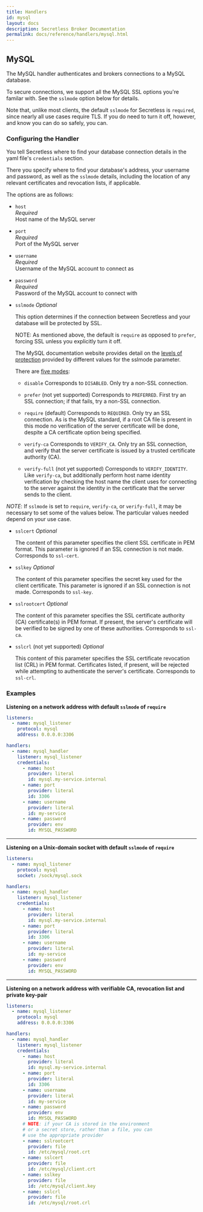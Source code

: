 ```yaml
---
title: Handlers
id: mysql
layout: docs
description: Secretless Broker Documentation
permalink: docs/reference/handlers/mysql.html
---
```


## MySQL

The MySQL handler authenticates and brokers connections to a MySQL database.

To secure connections, we support all the MySQL SSL options you're familar
with. See the `sslmode` option below for details.

Note that, unlike most clients, the default `sslmode` for Secretless is
`required`, since nearly all use cases require TLS.  If you do need to turn it
off, however, and know you can do so safely, you can.

### Configuring the Handler

You tell Secretless where to find your database connection details in the yaml
file's `credentials` section.

There you specify where to find your database's address, your username and password,
as well as the `sslmode` details, including the location of any relevant certificates
and revocation lists, if applicable.

The options are as follows:

- `host`  
_Required_  
Host name of the MySQL server  

- `port`  
_Required_  
Port of the MySQL server  

- `username`  
_Required_  
Username of the MySQL account to connect as  

- `password`  
_Required_  
Password of the MySQL account to connect with  

- `sslmode`
  _Optional_

  This option determines if the connection between Secretless and your database
  will be protected by SSL.

  NOTE: As mentioned above, the default is `require` as opposed to `prefer`,
  forcing SSL unless you explicitly turn it off.

  The MySQL documentation website provides detail on the [levels of protection](https://dev.mysql.com/doc/refman/5.7/en/encrypted-connection-options.html)
  provided by different values for the sslmode parameter.

  There are [five modes](https://dev.mysql.com/doc/refman/5.7/en/encrypted-connection-options.html#option_general_ssl-mode):

  + `disable`
  Corresponds to `DISABLED`. Only try a non-SSL connection.

  + `prefer` (not yet supported)
  Corresponds to `PREFERRED`. First try an SSL connection; if that fails, try a non-SSL connection.

  + `require` (default)
  Corresponds to `REQUIRED`. Only try an SSL connection. As is the MySQL standard,
  if a root CA file is present in this mode no verification of the server certificate
  will be done, despite a CA certificate option being specified.

  + `verify-ca`
  Corresponds to `VERIFY_CA`. Only try an SSL connection, and verify that the
  server certificate is issued by a trusted certificate authority (CA).

  + `verify-full` (not yet supported)
  Corresponds to `VERIFY_IDENTITY`. Like `verify-ca`, but additionally perform
  host name identity verification by checking the host name the client uses for
  connecting to the server against the identity in the certificate that the
  server sends to the client.

_NOTE_: If `sslmode` is set to `require`, `verify-ca`, or `verify-full`, it may
be necessary to set some of the values below. The particular values needed
depend on your use case.

+ `sslcert`
  _Optional_

  The content of this parameter specifies the client SSL certificate in PEM format. This
  parameter is ignored if an SSL connection is not made. Corresponds to `ssl-cert`.

+ `sslkey`
  _Optional_

  The content of this parameter specifies the secret key used for the client
  certificate. This parameter is ignored if an SSL connection is not made.
  Corresponds to `ssl-key`.

+ `sslrootcert`
  _Optional_

  The content of this parameter specifies the SSL certificate authority (CA)
  certificate(s) in PEM format. If present, the server's certificate will be
  verified to be signed by one of these authorities. Corresponds to `ssl-ca`.

+ `sslcrl` (not yet supported)
  _Optional_

  This content of this parameter specifies the SSL certificate revocation list
  (CRL) in PEM format. Certificates listed, if present, will be rejected while
  attempting to authenticate the server's certificate. Corresponds to `ssl-crl`.

### Examples

**Listening on a network address with default `sslmode` of `require`**
``` yaml
listeners:
  - name: mysql_listener
    protocol: mysql
    address: 0.0.0.0:3306

handlers:
  - name: mysql_handler
    listener: mysql_listener
    credentials:
      - name: host
        provider: literal
        id: mysql.my-service.internal
      - name: port
        provider: literal
        id: 3306
      - name: username
        provider: literal
        id: my-service
      - name: password
        provider: env
        id: MYSQL_PASSWORD
```
---
**Listening on a Unix-domain socket with default `sslmode` of `require`**
``` yaml
listeners:
  - name: mysql_listener
    protocol: mysql
    socket: /sock/mysql.sock

handlers:
  - name: mysql_handler
    listener: mysql_listener
    credentials:
      - name: host
        provider: literal
        id: mysql.my-service.internal
      - name: port
        provider: literal
        id: 3306
      - name: username
        provider: literal
        id: my-service
      - name: password
        provider: env
        id: MYSQL_PASSWORD
```

---
**Listening on a network address with verifiable CA, revocation list and private key-pair**
``` yaml
listeners:
  - name: mysql_listener
    protocol: mysql
    address: 0.0.0.0:3306

handlers:
  - name: mysql_handler
    listener: mysql_listener
    credentials:
      - name: host
        provider: literal
        id: mysql.my-service.internal
      - name: port
        provider: literal
        id: 3306
      - name: username
        provider: literal
        id: my-service
      - name: password
        provider: env
        id: MYSQL_PASSWORD
      # NOTE: if your CA is stored in the environment
      # or a secret store, rather than a file, you can
      # use the appropriate provider
      - name: sslrootcert
        provider: file
        id: /etc/mysql/root.crt
      - name: sslcert
        provider: file
        id: /etc/mysql/client.crt
      - name: sslkey
        provider: file
        id: /etc/mysql/client.key
      - name: sslcrl
        provider: file
        id: /etc/mysql/root.crl
```
